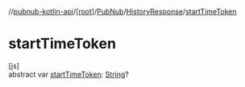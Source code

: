 //[pubnub-kotlin-api](../../../../index.md)/[[root]](../../index.md)/[PubNub](../index.md)/[HistoryResponse](index.md)/[startTimeToken](start-time-token.md)

# startTimeToken

[js]\
abstract var [startTimeToken](start-time-token.md): [String](https://kotlinlang.org/api/latest/jvm/stdlib/kotlin/-string/index.html)?
